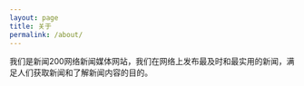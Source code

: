 ```yaml
---
layout: page
title: 关于
permalink: /about/
---
```

我们是新闻200网络新闻媒体网站，我们在网络上发布最及时和最实用的新闻，满足人们获取新闻和了解新闻内容的目的。
